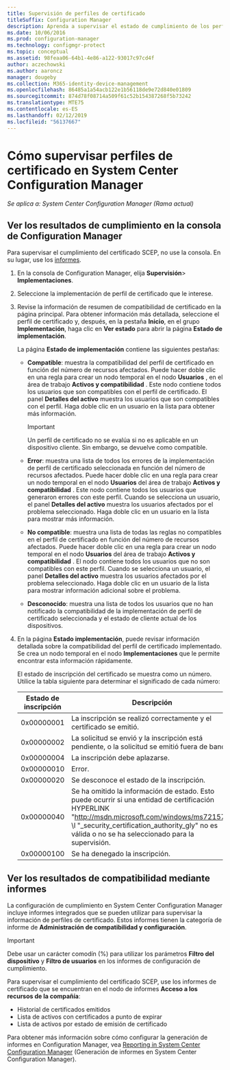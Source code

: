 ```yaml
---
title: Supervisión de perfiles de certificado
titleSuffix: Configuration Manager
description: Aprenda a supervisar el estado de cumplimiento de los perfiles de certificado de System Center Configuration Manager.
ms.date: 10/06/2016
ms.prod: configuration-manager
ms.technology: configmgr-protect
ms.topic: conceptual
ms.assetid: 98feaa06-64b1-4e86-a122-93017c97cd4f
author: aczechowski
ms.author: aaroncz
manager: dougeby
ms.collection: M365-identity-device-management
ms.openlocfilehash: 86485a1a54acb122e1b56118de9e72d840e01809
ms.sourcegitcommit: 874d78f08714a509f61c52b154387268f5b73242
ms.translationtype: MTE75
ms.contentlocale: es-ES
ms.lasthandoff: 02/12/2019
ms.locfileid: "56137667"
---
```

# <a name="how-to-monitor-certificate-profiles-in-system-center-configuration-manager"></a>Cómo supervisar perfiles de certificado en System Center Configuration Manager

*Se aplica a: System Center Configuration Manager (Rama actual)*


##  <a name="view-compliance-results-in-the-configuration-manager-console"></a>Ver los resultados de cumplimiento en la consola de Configuration Manager  

Para supervisar el cumplimiento del certificado SCEP, no use la consola. En su lugar, use los [informes](#view-compliance-results-by-using-reports). 

1. En la consola de Configuration Manager, elija **Supervisión**>  **Implementaciones**.  

2. Seleccione la implementación de perfil de certificado que le interese.  

3. Revise la información de resumen de compatibilidad de certificado en la página principal. Para obtener información más detallada, seleccione el perfil de certificado y, después, en la pestaña **Inicio**, en el grupo **Implementación**, haga clic en **Ver estado** para abrir la página **Estado de implementación**.  

    La página **Estado de implementación** contiene las siguientes pestañas:  

   -   **Compatible**: muestra la compatibilidad del perfil de certificado en función del número de recursos afectados. Puede hacer doble clic en una regla para crear un nodo temporal en el nodo **Usuarios** , en el área de trabajo **Activos y compatibilidad** . Este nodo contiene todos los usuarios que son compatibles con el perfil de certificado. El panel **Detalles del activo** muestra los usuarios que son compatibles con el perfil. Haga doble clic en un usuario en la lista para obtener más información.  

       > [!IMPORTANT]  
       >  Un perfil de certificado no se evalúa si no es aplicable en un dispositivo cliente. Sin embargo, se devuelve como compatible.  

   -   **Error**: muestra una lista de todos los errores de la implementación de perfil de certificado seleccionada en función del número de recursos afectados. Puede hacer doble clic en una regla para crear un nodo temporal en el nodo **Usuarios** del área de trabajo **Activos y compatibilidad** . Este nodo contiene todos los usuarios que generaron errores con este perfil. Cuando se selecciona un usuario, el panel **Detalles del activo** muestra los usuarios afectados por el problema seleccionado. Haga doble clic en un usuario en la lista para mostrar más información.  

   -   **No compatible**: muestra una lista de todas las reglas no compatibles en el perfil de certificado en función del número de recursos afectados. Puede hacer doble clic en una regla para crear un nodo temporal en el nodo **Usuarios** del área de trabajo **Activos y compatibilidad** . El nodo contiene todos los usuarios que no son compatibles con este perfil. Cuando se selecciona un usuario, el panel **Detalles del activo** muestra los usuarios afectados por el problema seleccionado. Haga doble clic en un usuario de la lista para mostrar información adicional sobre el problema.  

   -   **Desconocido**: muestra una lista de todos los usuarios que no han notificado la compatibilidad de la implementación de perfil de certificado seleccionada y el estado de cliente actual de los dispositivos.  

4. En la página **Estado implementación**, puede revisar información detallada sobre la compatibilidad del perfil de certificado implementado. Se crea un nodo temporal en el nodo **Implementaciones** que le permite encontrar esta información rápidamente.  

    El estado de inscripción del certificado se muestra como un número. Utilice la tabla siguiente para determinar el significado de cada número:  


   | Estado de inscripción |                                                                                                                   Descripción                                                                                                                   |
   |-------------------|-------------------------------------------------------------------------------------------------------------------------------------------------------------------------------------------------------------------------------------------------|
   |    0x00000001     |                                                                                         La inscripción se realizó correctamente y el certificado se emitió.                                                                                          |
   |    0x00000002     |                                                                    La solicitud se envió y la inscripción está pendiente, o la solicitud se emitió fuera de banda.                                                                    |
   |    0x00000004     |                                                                                                          La inscripción debe aplazarse.                                                                                                           |
   |    0x00000010     |                                                                                                               Error.                                                                                                                |
   |    0x00000020     |                                                                                                        Se desconoce el estado de la inscripción.                                                                                                        |
   |    0x00000040     | Se ha omitido la información de estado. Esto puede ocurrir si una entidad de certificación HYPERLINK "<http://msdn.microsoft.com/windows/ms721572>" \l "_security_certification_authority_gly" no es válida o no se ha seleccionado para la supervisión. |
   |    0x00000100     |                                                                                                           Se ha denegado la inscripción.                                                                                                           |

##  <a name="view-compliance-results-by-using-reports"></a>Ver los resultados de compatibilidad mediante informes

 La configuración de cumplimiento en System Center Configuration Manager incluye informes integrados que se pueden utilizar para supervisar la información de perfiles de certificado. Estos informes tienen la categoría de informe de **Administración de compatibilidad y configuración**.  

> [!IMPORTANT]  
>  Debe usar un carácter comodín (%) para utilizar los parámetros **Filtro del dispositivo** y **Filtro de usuarios** en los informes de configuración de cumplimiento.  

Para supervisar el cumplimiento del certificado SCEP, use los informes de certificado que se encuentran en el nodo de informes **Acceso a los recursos de la compañía**:  

 -   Historial de certificados emitidos  
 -   Lista de activos con certificados a punto de expirar  
 -   Lista de activos por estado de emisión de certificado  



 Para obtener más información sobre cómo configurar la generación de informes en Configuration Manager, vea [Reporting in System Center Configuration Manager](../../core/servers/manage/reporting.md) (Generación de informes en System Center Configuration Manager).  
